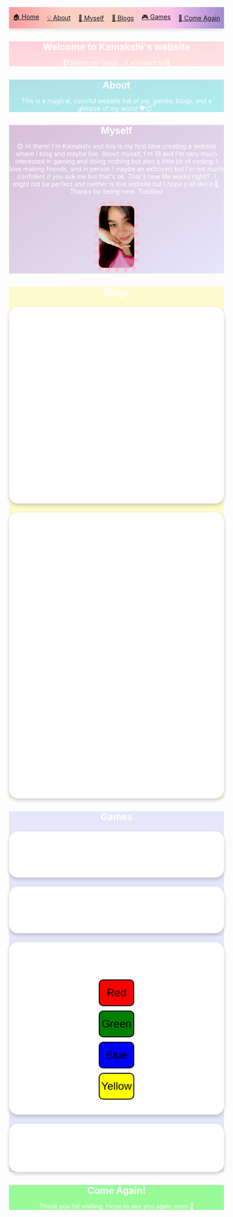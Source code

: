 
<head>
  <meta charset="UTF-8">
  <meta name="viewport" content="width=device-width, initial-scale=1.0">
  <title>THE LOST WEB</title>
  <style>
    .navbar {
  position: sticky;
  top: 0;
  background: linear-gradient(to right, #ff9a9e, #fad0c4, #fad0c4, #fbc2eb, #a18cd1);
  display: flex;
  justify-content: space-around;
  align-items: center;
  padding: 12px 0;
  z-index: 1000;
  box-shadow: 0 4px 6px rgba(0,0,0,0.1);
  flex-wrap: wrap;
}

.navbar a {
  color: white;
  text-decoration: none;
  font-weight: bold;
  font-family: 'Comic Sans MS', cursive;
  font-size: 16px;
  padding: 8px 16px;
  background: rgba(255,255,255,0.2);
  border-radius: 25px;
  transition: background 0.3s ease;
}

.navbar a:hover {
  background: rgba(255,255,255,0.5);
}
    * {
      margin: 0;
      padding: 0;
      box-sizing: border-box;
    }
    body {
      font-family: 'Comic Sans MS', cursive, sans-serif;
    }
    section {
      padding: 30px;
    }
    h1, h2 {
      background: linear-gradient(90deg, #ff6ec4, #7873f5);
      color: white;
      padding: 10px;
      border-radius: 10px;
      text-align: center;
      margin-bottom: 20px;
    }
    #home { background: #FFD1DC; }
    #about { background: #B0E0E6; }
    #myself { background: #D8BFD8; }
    #blogs { background: #FFFACD; }
    #games { background: #E6E6FA; }
    #comeagain { background: #98FB98; }
    img.profile {
      max-width: 100px;
      border: 10px dotted pink;
      border-radius: 20px;
    }
    .game, .blog {
      margin: 20px auto;
      padding: 20px;
      border-radius: 20px;
      background: #fff;
      box-shadow: 0 4px 8px rgba(0,0,0,0.2);
      max-width: 500px;
      text-align: center;
    }
    .board, .memory-grid, .simon-buttons {
      display: grid;
      gap: 10px;
      justify-content: center;
      margin-top: 10px;
    }
    .board { grid-template-columns: repeat(3, 80px); }
    .memory-grid { grid-template-columns: repeat(4, 80px); }
    .memory-card, .cell, .simon-btn {
      width: 80px;
      height: 80px;
      font-size: 24px;
      border: 2px solid #000;
      border-radius: 10px;
    }
    .simon-btn { height: 60px; }
  #home {
  background: linear-gradient(to bottom right, #FFD1DC, #FFE4E1);
}
#about {
  background: linear-gradient(to bottom right, #B0E0E6, #AFEEEE);
}
#myself {
  background: linear-gradient(to bottom right, #D8BFD8, #E6E6FA);
}
.curved-block {
  background: linear-gradient(to right, #ffecd2, #fcb69f);
  padding: 30px;
  border-radius: 30px;
  box-shadow: 0 8px 20px rgba(0, 0, 0, 0.1);
  max-width: 90%;
  margin: auto;
  margin-top: 20px;
  margin-bottom: 20px;
}
#about .curved-block {
  background: linear-gradient(to right, #fff000, #adff2f); /* Bright yellow to green */
  padding: 30px;
  border-radius: 30px;
  box-shadow: 0 8px 20px rgba(0, 0, 0, 0.15);
  color: #222; /* Dark text for good contrast */
  max-width: 90%;
  margin: auto;
  margin-top: 20px;
  margin-bottom: 20px;
}

#myself .curved-block {
  background: linear-gradient(to right, #ffea00, #76ff03); /* Warm yellow to neon green */
  padding: 30px;
  border-radius: 30px;
  box-shadow: 0 8px 20px rgba(0, 0, 0, 0.15);
  color: #222;
  max-width: 90%;
  margin: auto;
  margin-top: 20px;
  margin-bottom: 20px;
}
  </style>
</head>
<body>
<header>
  
  <nav class="navbar">
  <a href="#home">🏠 Home</a>
  <a href="#about">💡 About</a>
  <a href="#myself">🧸 Myself</a>
  <a href="#blogs">📝 Blogs</a>
  <a href="#games">🎮 Games</a>
  <a href="#comeagain">💖 Come Again</a>
</nav>
    <section id="home">
    <h1>Welcome to Kamakshi's website</h1>
    <p>🌈Explore my blogs....if you want to!🌈</p>
  </section>  <section id="about">
   <div class="curved block"> <h1>About</h1>
    <p>This is a magical, colorful website full of joy, games, blogs, and a glimpse of my world ♥️😴</p>
  </section>  <section id="myself">
   <div class="curved block"> <h1>Myself</h1>
    <p>😊 Hi there! I'm Kamakshi and this is my first time creating a website where I blog and maybe live. About myself, I'm 18 and I'm very much interested in gaming and doing nothing but also a little bit of coding. I love making friends, and in person I maybe an extrovert but I'm not much confident if you ask me but that's ok. That's how life works right!?. I might not be perfect and neither is this website but I hope y'all like it 🙂. Thanks for being here. Toddles!</p>
    <img src="59ADAB5B393E06E454CAEEFBABF1AC83D49C1B14" alt="My Photo" class="profile">
  </section>  <section id="blogs">
    <h1>Blogs</h1>
    <div class="blog">
      <h2>Blog 1🌸</h2>
      <p>Its been a rough day and while blaming god for everything that's happening in my life I realised what the actual problem was and so here I'm discussing about THE REAL PROBLEM......with this poem-----> There's nothing more important to me than to be... to live...to feel but still the question echoes: is it truly necessary? Alone without love, no tender care to cradle my heart, seeking souls to halt this solitude, but shadows chase me still, like demons dancing in the dark of my restless mind. The world once sparkled bright in solitary glow, but now I'm encircled by strangers whose hearts are void, each glance a dagger, every word a wound, they bury my hope deeper than any weapon can wound. Innocence was my shroud, believing in binds of closeness, convincing myself it’s me, that I’m the flaw, but no, no, no— I’m just a marionette, strings pulled for their delight, yet I’ve grown; perhaps my heart remains a timid child, screaming silently, longing to cry, longing to be whole, and still I know, the mirror reflects the problem within me, cause yes! the problem is me.....

23/06/2025</p>
    </div>
    <div class="blog">
      <h2>Blog 2🌸</h2>
      <p>I've been realising lately that everything I do will never be enough or maybe...... I'M NOT ACTUALLY DOING ENOUGH------>

Crying in silence, running through pain, Screaming inside like a voice in the rain. I've given my all, done more than I could, Yet still I'm unseen, misunderstood.

For those that I love, I’ve carried the weight, Faced every storm, surrendered to fate. But they look at me with eyes so cold, And I’m lost in stories I've already told.

Lost in the past, in shadows I flee, Trapped in a place I never wished to be. I wonder aloud—what do I desire? When did my soul lose its fire?

I’ve become someone I never planned, A stranger shaped by unseen hands. Not cruel, not heartless, not a foe— Just tired, just broken, moving slow.

They say I’m wrong, they think I’m weak, But maybe I’m just too soft to speak. Maybe my love was never enough To heal the cracks, to smooth the rough.

I’ve searched within, I’ve tried my best, But some battles don’t end in rest. Now I stand with nothing left to prove, Just the ache of all I couldn’t move.

So if I seem like I’m drifting apart, Know it’s not hate—it’s a heavy heart. I gave my all, yet here I stand, Still wondering if I was ever enough... in anyone’s hands......

24/06/2025</p>
    </div>
  </section>  <section id="games">
    <h1>Games</h1>
    <div class="game" id="tic-tac-toe">
      <h2>Tic Tac Toe</h2>
      <div class="board"></div>
    </div><div class="game" id="memory-game">
  <h2>Memory Match</h2>
  <div class="memory-grid"></div>
</div>

<div class="game" id="simon-game">
  <h2>Simon Says</h2>
  <div class="simon-buttons">
    <button class="simon-btn" style="background:red" onclick="press('red')">Red</button>
    <button class="simon-btn" style="background:green" onclick="press('green')">Green</button>
    <button class="simon-btn" style="background:blue" onclick="press('blue')">Blue</button>
    <button class="simon-btn" style="background:yellow" onclick="press('yellow')">Yellow</button>
  </div>
  <p id="simon-status"></p>
</div>

<div class="game" id="trivia">
  <h2>Bollywood Trivia</h2>
  <div id="trivia-question"></div>
  <div id="trivia-options"></div>
  <p id="trivia-feedback"></p>
</div>

  </section>  <section id="comeagain">
    <h1>Come Again!</h1>
    <p>Thank you for visiting. Hope to see you again soon 💖</p>
  </section>  

  <script> // Tic Tac Toe
    const board = document.querySelector('.board');
    let currentPlayer = 'X';
    let cells = Array(9).fill('');
    board.innerHTML = '';
    cells.forEach((_, i) => {
      const btn = document.createElement('button');
      btn.className = 'cell';
      btn.onclick = () => {
        if (btn.textContent === '') {
          btn.textContent = currentPlayer;
          cells[i] = currentPlayer;
          currentPlayer = currentPlayer === 'X' ? 'O' : 'X';
        }
      };
      board.appendChild(btn);
    });

    // Memory Game
    const emojis = ['🍎','🍌','🍇','🍓','🍒','🍍','🥝','🍉'];
    const memoryGrid = document.querySelector('.memory-grid');
    let memory = [...emojis, ...emojis].sort(() => Math.random() - 0.5);
    let first = null, second = null;
    memory.forEach((item, i) => {
      const card = document.createElement('button');
      card.className = 'memory-card';
      card.textContent = '?';
      card.onclick = () => {
        if (card.textContent !== '?') return;
        card.textContent = item;
        if (!first) {
          first = { index: i, card };
        } else {
          second = { index: i, card };
          if (memory[first.index] === memory[second.index]) {
            first = second = null;
          } else {
            setTimeout(() => {
              first.card.textContent = '?';
              second.card.textContent = '?';
              first = second = null;
            }, 600);
          }
        }
      };
      memoryGrid.appendChild(card);
    });

    // Simon Says
    let simonSeq = [], playerSeq = [];
    function nextSimonColor() {
      const colors = ['red','green','blue','yellow'];
      const color = colors[Math.floor(Math.random() * 4)];
      simonSeq.push(color);
      document.getElementById('simon-status').textContent = 'Watch: ' + simonSeq.join(', ');
      playerSeq = [];
    }
    nextSimonColor();
    function press(color) {
      playerSeq.push(color);
      const currentIndex = playerSeq.length - 1;
      if (playerSeq[currentIndex] !== simonSeq[currentIndex]) {
        document.getElementById('simon-status').textContent = 'Wrong! Restarting...';
        simonSeq = [];
        setTimeout(() => nextSimonColor(), 1000);
      } else if (playerSeq.length === simonSeq.length) {
        document.getElementById('simon-status').textContent = 'Correct! Next round...';
        setTimeout(() => nextSimonColor(), 1000);
      }
    }

    // Bollywood Trivia
    const trivia = [
      {q: 'Who played the lead in Dangal?', a: 'Aamir Khan', o: ['Salman Khan','Aamir Khan','SRK','Ranbir']},
      {q: 'Movie with the song "Tujh Mein Rab Dikhta Hai"?', a: 'Rab Ne Bana Di Jodi', o: ['DDLJ','Rab Ne Bana Di Jodi','Veer-Zaara','Kal Ho Naa Ho']},
      {q: 'Who directed "3 Idiots"?', a: 'Rajkumar Hirani', o: ['Karan Johar','Rohit Shetty','Rajkumar Hirani','Anurag Kashyap']},
     { q: "What house is Harry Potter sorted into?", o: ["Hufflepuff", "Slytherin", "Gryffindor", "Ravenclaw"], a: "Gryffindor" },
{ q: "What is the name of Harry's owl?", o: ["Crookshanks", "Hedwig", "Scabbers", "Errol"], a: "Hedwig" },
{ q: "Who is the Half-Blood Prince?", o: ["Harry Potter", "Tom Riddle", "Severus Snape", "Albus Dumbledore"], a: "Severus Snape" },
{ q: "What is the spell to disarm an opponent?", o: ["Expelliarmus", "Avada Kedavra", "Lumos", "Alohomora"], a: "Expelliarmus" },
{ q: "What magical object shows your deepest desire?", o: ["Mirror of Erised", "Invisibility Cloak", "Pensieve", "Time-Turner"], a: "Mirror of Erised" },
{ q: "What position does Harry play on the Quidditch team?", o: ["Beater", "Chaser", "Keeper", "Seeker"], a: "Seeker" },
{ q: "Who is the headmaster of Hogwarts for most of the series?", o: ["Severus Snape", "Minerva McGonagall", "Albus Dumbledore", "Remus Lupin"], a: "Albus Dumbledore" },
{ q: "What does the Marauder's Map say when it closes?", o: ["All done", "Mischief Managed", "Goodbye!", "I solemnly swear"], a: "Mischief Managed" },
{ q: "Which creature guards the vaults at Gringotts?", o: ["Dragon", "Goblin", "Troll", "House-elf"], a: "Goblin" },
{ q: "What form does Harry's Patronus take?", o: ["Stag", "Phoenix", "Dog", "Otter"], a: "Stag" },
  { q: "Which Bollywood movie is based on the life of mathematician Anand Kumar?", o: ["Super 30", "Chhichhore", "MS Dhoni", "Taare Zameen Par"], a: "Super 30" },
{ q: "Who played the female lead in the movie 'Queen'?", o: ["Alia Bhatt", "Kangana Ranaut", "Deepika Padukone", "Kareena Kapoor"], a: "Kangana Ranaut" },
{ q: "Which actor is known as the 'King of Bollywood'?", o: ["Aamir Khan", "Salman Khan", "Shahrukh Khan", "Akshay Kumar"], a: "Shahrukh Khan" },
{ q: "What is the name of the school in 'Taare Zameen Par'?", o: ["New Era High", "Greenfield", "Tulip International", "Boarding House"], a: "Boarding House" },
{ q: "Which movie featured the dialogue 'Mogambo khush hua'?", o: ["Sholay", "Don", "Mr. India", "Dilwale Dulhania Le Jayenge"], a: "Mr. India" },
{ q: "Who composed the music for 'Dilwale Dulhania Le Jayenge'?", o: ["A.R. Rahman", "Anu Malik", "Jatin-Lalit", "Pritam"], a: "Jatin-Lalit" },
{ q: "Which Bollywood actor is known for the role of 'Circuit'?", o: ["Sanjay Dutt", "Arshad Warsi", "Boman Irani", "Riteish Deshmukh"], a: "Arshad Warsi" },
{ q: "Which movie has the song 'Tujh Mein Rab Dikhta Hai'?", o: ["Rab Ne Bana Di Jodi", "Veer Zaara", "Kal Ho Naa Ho", "Kabir Singh"], a: "Rab Ne Bana Di Jodi" },
{ q: "What is the profession of Aamir Khan's character in '3 Idiots'?", o: ["Scientist", "Engineer", "Professor", "Inventor"], a: "Engineer" },
{ q: "Which movie is based on the life of Indian boxer Mary Kom?", o: ["Chak De India", "Sultan", "Mary Kom", "Dangal"], a: "Mary Kom" },
{ q: "Who directed the movie 'Lagaan'?", o: ["Ashutosh Gowariker", "Karan Johar", "Rajkumar Hirani", "Anurag Kashyap"], a: "Ashutosh Gowariker" },
{ q: "Which film features the character 'Geet'?", o: ["Tamasha", "Barfi", "Jab We Met", "Yeh Jawaani Hai Deewani"], a: "Jab We Met" },
{ q: "In 'Dangal', what sport is central to the story?", o: ["Boxing", "Cricket", "Wrestling", "Athletics"], a: "Wrestling" },
{ q: "Which movie has the character Rancho?", o: ["Student of the Year", "3 Idiots", "PK", "Taare Zameen Par"], a: "3 Idiots" },
{ q: "Which actress played the lead role in 'Raazi'?", o: ["Katrina Kaif", "Alia Bhatt", "Anushka Sharma", "Kareena Kapoor"], a: "Alia Bhatt" },    
      // Add up to 25 questions
    ];
    let index = 0;
    const questionEl = document.getElementById('trivia-question');
    const optionsEl = document.getElementById('trivia-options');
    const feedbackEl = document.getElementById('trivia-feedback');

    function showTrivia() {
      const current = trivia[index];
      questionEl.textContent = current.q;
      optionsEl.innerHTML = '';
      current.o.forEach(opt => {
        const btn = document.createElement('button');
        btn.textContent = opt;
        btn.onclick = () => {
          feedbackEl.textContent = opt === current.a ? '✅ Correct!' : '❌ Wrong!';
          index = (index + 1) % trivia.length;
          setTimeout(showTrivia, 1000);
        };
        optionsEl.appendChild(btn);
      });
    }
    showTrivia();
  </script><script>
  function toggleMusic() {
    const music = document.getElementById('bg-music');
    const button = document.querySelector('button');
    if (music.paused) {
      music.play();
      button.textContent = '⏸️ Pause Music';
    } else {
      music.pause();
      button.textContent = '▶️ Play Music';
    }
  }
</script></body>
</html>
